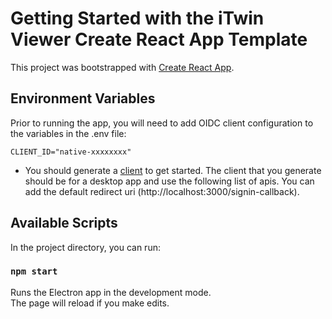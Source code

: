 # Getting Started with the iTwin Viewer Create React App Template

This project was bootstrapped with [Create React App](https://github.com/facebook/create-react-app).

## Environment Variables

Prior to running the app, you will need to add OIDC client configuration to the variables in the .env file:

```
CLIENT_ID="native-xxxxxxxx"
```

- You should generate a [client](https://developer.bentley.com/register/) to get started. The client that you generate should be for a desktop app and use the following list of apis. You can add the default redirect uri (http://localhost:3000/signin-callback).

## Available Scripts

In the project directory, you can run:

### `npm start`

Runs the Electron app in the development mode.\
The page will reload if you make edits.
